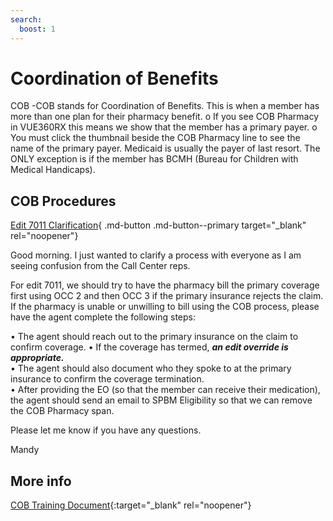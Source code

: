 ```yaml
---
search:
  boost: 1
---
```


# Coordination of Benefits

COB -COB stands for Coordination of Benefits.  This is when a member has more than one plan for their pharmacy benefit. 
	o If you see COB Pharmacy in VUE360RX this means we show that the member has a primary payer. 
	o You must click the thumbnail beside the COB Pharmacy line to see the name of the primary payer. 
Medicaid is usually the payer of last resort.  The ONLY exception is if the member has BCMH (Bureau for Children with Medical Handicaps).

## COB Procedures
[Edit 7011 Clarification](https://mygainwell-my.sharepoint.com/:u:/r/personal/christopher_nguyen_gainwelltechnologies_com/Documents/Evergreen/Emails/FW%20Edit%207011%20Clarification.msg?csf=1&web=1&e=1WzJiA){ .md-button .md-button--primary target="_blank" rel="noopener"}

Good morning.   I just wanted to clarify a process with everyone as I am seeing confusion from the Call Center reps. 

For edit 7011, we should try to have the pharmacy bill the primary coverage first using OCC 2 and then OCC 3 if the primary insurance rejects the claim.  If the pharmacy is unable or unwilling to bill using the COB process, please have the agent complete the following steps: 

•	The agent should reach out to the primary insurance on the claim to confirm coverage.
•	If the coverage has termed, ***an edit override is appropriate.***   
•	The agent should also document who they spoke to at the primary insurance to confirm the coverage termination.   
•	After providing the EO (so that the member can receive their medication), the agent should send an email to SPBM Eligibility so that we can remove the COB Pharmacy span.  

Please let me know if you have any questions.

Mandy


## More info
[COB Training Document](https://mygainwell-my.sharepoint.com/:w:/r/personal/christopher_nguyen_gainwelltechnologies_com/Documents/Evergreen/Emails/Coordination%20of%20Benefits%20-%20COB%20-%20Billing%20Instructions%20.docx?d=w473eb3c251a4443eaf3c300b3e5f746b&csf=1&web=1&e=kjQ4o0){:target="_blank" rel="noopener"}

